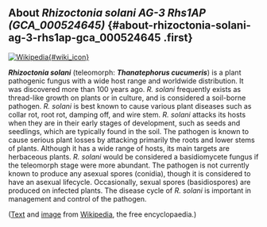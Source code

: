 About *Rhizoctonia solani AG-3 Rhs1AP (GCA\_000524645)* {#about-rhizoctonia-solani-ag-3-rhs1ap-gca_000524645 .first}
-------------------------------------------------------

[![Wikipedia](/img/wikipedia_logo_v2_en.png){#wiki_icon}](http://en.wikipedia.org/wiki/Rhizoctonia_solani)

***Rhizoctonia solani*** (teleomorph: ***Thanatephorus cucumeris***) is
a plant pathogenic fungus with a wide host range and worldwide
distribution. It was discovered more than 100 years ago. *R. solani*
frequently exists as thread-like growth on plants or in culture, and is
considered a soil-borne pathogen. *R. solani* is best known to cause
various plant diseases such as collar rot, root rot, damping off, and
wire stem. *R. solani* attacks its hosts when they are in their early
stages of development, such as seeds and seedlings, which are typically
found in the soil. The pathogen is known to cause serious plant losses
by attacking primarily the roots and lower stems of plants. Although it
has a wide range of hosts, its main targets are herbaceous plants. *R.
solani* would be considered a basidiomycete fungus if the teleomorph
stage were more abundant. The pathogen is not currently known to produce
any asexual spores (conidia), though it is considered to have an asexual
lifecycle. Occasionally, sexual spores (basidiospores) are produced on
infected plants. The disease cycle of *R. solani* is important in
management and control of the pathogen.

([Text](http://en.wikipedia.org/wiki/Rhizoctonia_solani) and
[image](https://commons.wikimedia.org/wiki/File:Rhizoctonia_hyphae_160X.png)
from [Wikipedia](http://en.wikipedia.org/), the free encyclopaedia.)
